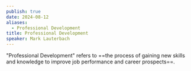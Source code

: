 ```yaml
---
publish: true
date: 2024-08-12
aliases:
  - Professional Development
title: Professional Development
speaker: Mark Lauterbach
---
```

"Professional Development" refers to ==the process of gaining new skills and knowledge to improve job performance and career prospects==. 